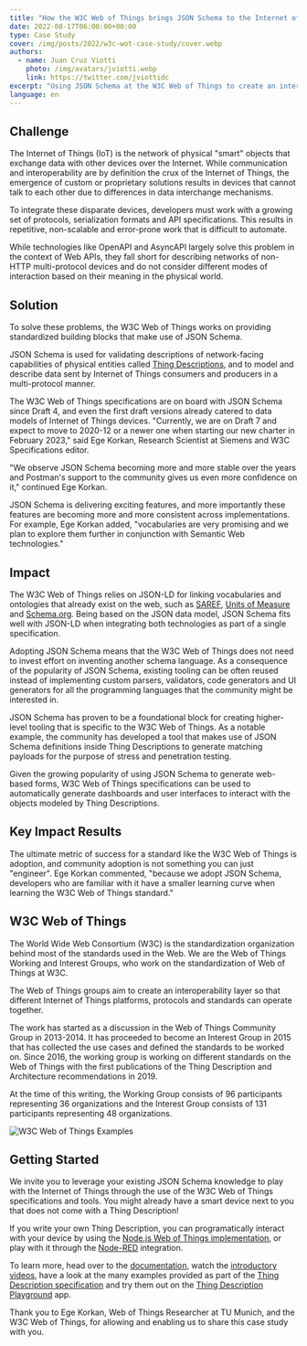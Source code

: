 ```yaml
---
title: "How the W3C Web of Things brings JSON Schema to the Internet of Things"
date: 2022-08-17T06:00:00+00:00
type: Case Study
cover: /img/posts/2022/w3c-wot-case-study/cover.webp
authors:
  - name: Juan Cruz Viotti
    photo: /img/avatars/jviotti.webp
    link: https://twitter.com/jviottidc
excerpt: "Using JSON Schema at the W3C Web of Things to create an interoperability layer so that different IoT platforms, protocols and standards can operate together"
language: en
---
```


## Challenge

The Internet of Things (IoT) is the network of physical "smart" objects that
exchange data with other devices over the Internet. While communication and
interoperability are by definition the crux of the Internet of Things, the
emergence of custom or proprietary solutions results in devices that cannot
talk to each other due to differences in data interchange mechanisms.

To integrate these disparate devices, developers must work with a growing set
of protocols, serialization formats and API specifications. This results in
repetitive, non-scalable and error-prone work that is difficult to automate.

While technologies like OpenAPI and AsyncAPI largely solve this problem in the
context of Web APIs, they fall short for describing networks of non-HTTP
multi-protocol devices and do not consider different modes of interaction based
on their meaning in the physical world.

## Solution

To solve these problems, the W3C Web of Things works on providing standardized
building blocks that make use of JSON Schema.

JSON Schema is used for validating descriptions of network-facing capabilities
of physical entities called [Thing Descriptions][thing-description], and to
model and describe data sent by Internet of Things consumers and producers in a
multi-protocol manner.

The W3C Web of Things specifications are on board with JSON Schema since Draft
4, and even the first draft versions already catered to data models of Internet
of Things devices.  "Currently, we are on Draft 7 and expect to move to 2020-12
or a newer one when starting our new charter in February 2023," said Ege
Korkan, Research Scientist at Siemens and W3C Specifications editor.

"We observe JSON Schema becoming more and more stable over the years and
Postman's support to the community gives us even more confidence on it,"
continued Ege Korkan.

JSON Schema is delivering exciting features, and more importantly these
features are becoming more and more consistent across implementations.  For
example, Ege Korkan added, "vocabularies are very promising and we plan to
explore them further in conjunction with Semantic Web technologies."

## Impact

The W3C Web of Things relies on JSON-LD for linking vocabularies and ontologies
that already exist on the web, such as [SAREF][saref], [Units of
Measure][units-of-measure] and [Schema.org][schema-org]. Being based on the
JSON data model, JSON Schema fits well with JSON-LD when integrating both
technologies as part of a single specification.

Adopting JSON Schema means that the W3C Web of Things does not need to invest
effort on inventing another schema language. As a consequence of the popularity
of JSON Schema, existing tooling can be often reused instead of implementing
custom parsers, validators, code generators and UI generators for all the
programming languages that the community might be interested in.

JSON Schema has proven to be a foundational block for creating higher-level
tooling that is specific to the W3C Web of Things. As a notable example, the
community has developed a tool that makes use of JSON Schema definitions inside
Thing Descriptions to generate matching payloads for the purpose of stress and
penetration testing.

Given the growing popularity of using JSON Schema to generate web-based forms,
W3C Web of Things specifications can be used to automatically generate
dashboards and user interfaces to interact with the objects modeled by Thing
Descriptions.

## Key Impact Results

The ultimate metric of success for a standard like the W3C Web of Things is
adoption, and community adoption is not something you can just "engineer".  Ege
Korkan commented, "because we adopt JSON Schema, developers who are familiar
with it have a smaller learning curve when learning the W3C Web of Things
standard."

## W3C Web of Things

The World Wide Web Consortium (W3C) is the standardization organization behind
most of the standards used in the Web. We are the Web of Things Working and
Interest Groups, who work on the standardization of Web of Things at W3C.

The Web of Things groups aim to create an interoperability layer so that
different Internet of Things platforms, protocols and standards can operate
together.

The work has started as a discussion in the Web of Things Community Group in
2013-2014.  It has proceeded to become an Interest Group in 2015 that has
collected the use cases and defined the standards to be worked on. Since 2016,
the working group is working on different standards on the Web of Things with
the first publications of the Thing Description and Architecture
recommendations in 2019.

At the time of this writing, the Working Group consists of 96 participants
representing 36 organizations and the Interest Group consists of 131
participants representing 48 organizations. 

![W3C Web of Things Examples](/blog/img/posts/2022/w3c-wot-case-study/wot-examples.webp)

## Getting Started

We invite you to leverage your existing JSON Schema knowledge to play with the
Internet of Things through the use of the W3C Web of Things specifications and
tools. You might already have a smart device next to you that does not come
with a Thing Description!

If you write your own Thing Description, you can programatically interact with
your device by using the [Node.js Web of Things
implementation](https://github.com/eclipse/thingweb.node-wot), or play with it
through the
[Node-RED](https://www.npmjs.com/package/node-red-contrib-web-of-things)
integration.

To learn more, head over to the
[documentation](https://www.w3.org/WoT/documentation/), watch the [introductory
videos](https://www.w3.org/WoT/videos/), have a look at the many examples
provided as part of the [Thing Description specification](thing-description)
and try them out on the [Thing Description
Playground](http://plugfest.thingweb.io/playground/) app.

Thank you to Ege Korkan, Web of Things Researcher at TU Munich, and the W3C Web
of Things, for allowing and enabling us to share this case study with you.

[thing-description]: https://www.w3.org/TR/2020/REC-wot-thing-description-20200409/
[saref]: https://saref.etsi.org
[units-of-measure]: https://bioportal.bioontology.org/ontologies/UO
[schema-org]: https://schema.org
